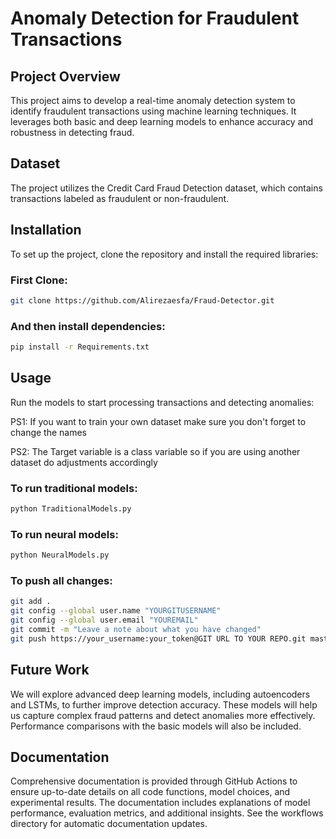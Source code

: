 # Anomaly Detection for Fraudulent Transactions

## Project Overview
This project aims to develop a real-time anomaly detection system to identify fraudulent transactions using machine learning techniques. It leverages both basic and deep learning models to enhance accuracy and robustness in detecting fraud.

## Dataset
The project utilizes the Credit Card Fraud Detection dataset, which contains transactions labeled as fraudulent or non-fraudulent.

## Installation
To set up the project, clone the repository and install the required libraries:
### First Clone:
```bash
git clone https://github.com/Alirezaesfa/Fraud-Detector.git
```
### And then install dependencies:
```bash
pip install -r Requirements.txt
```

## Usage
Run the models to start processing transactions and detecting anomalies:

PS1: If you want to train your own dataset make sure you don't forget to change the names

PS2: The Target variable is a class variable so if you are using another dataset do adjustments accordingly
### To run traditional models:
```bash
python TraditionalModels.py
```
### To run neural models:
```bash
python NeuralModels.py
```

### To push all changes:
```bash
git add .
git config --global user.name "YOURGITUSERNAME"
git config --global user.email "YOUREMAIL"
git commit -m "Leave a note about what you have changed"
git push https://your_username:your_token@GIT URL TO YOUR REPO.git master


```

## Future Work
We will explore advanced deep learning models, including autoencoders and LSTMs, to further improve detection accuracy. These models will help us capture complex fraud patterns and detect anomalies more effectively. Performance comparisons with the basic models will also be included.

## Documentation
Comprehensive documentation is provided through GitHub Actions to ensure up-to-date details on all code functions, model choices, and experimental results. The documentation includes explanations of model performance, evaluation metrics, and additional insights. See the workflows directory for automatic documentation updates.
